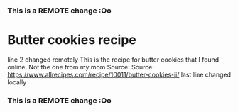 ### This is a REMOTE change :Oo
# Butter cookies recipe 
line 2 changed remotely
This is the recipe for butter cookies that I found online. Not the one from my mom
Source: Source: https://www.allrecipes.com/recipe/10011/butter-cookies-ii/
last line changed locally
### This is a REMOTE change :Oo
